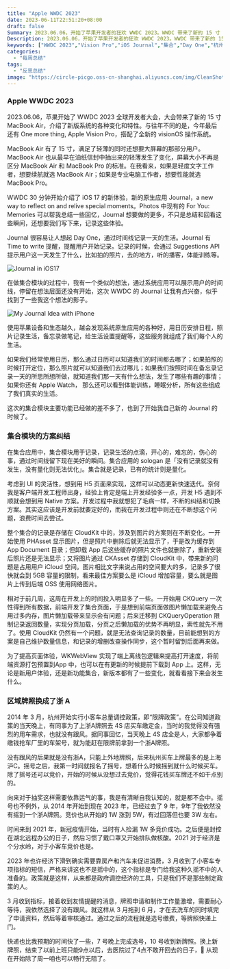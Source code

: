 ```yaml
---
title: "Apple WWDC 2023"
date: 2023-06-11T22:51:20+08:00
draft: false
Summary: 2023.06.06，开始了苹果开发者的狂欢 WWDC 2023。WWDC 带来了新的 15 寸 MacBook Air，操作系统新版的变化和特性，还有 One more thing：Apple Vision Pro，搭配了全新的 visionOS 操作系统。除了 Vision Pro，iOS 17 全新的原生应用 Journal 也引起了我的关注。
Description: 2023.06.06，开始了苹果开发者的狂欢 WWDC 2023。WWDC 带来了新的 15 寸 MacBook Air，操作系统新版的变化和特性，还有 One more thing：Apple Vision Pro，搭配了全新的 visionOS 操作系统。除了 Vision Pro，iOS 17 全新的原生应用 Journal 也引起了我的关注。
keywords: ["WWDC 2023","Vision Pro","iOS Journal","集合","Day One","杭州小客车限牌","杭州小客车摇号","CloudKit"]
categories:
  - "每周总结"
tags:
  - "反思总结"
image: "https://circle-picgo.oss-cn-shanghai.aliyuncs.com/img/CleanShot%202023-06-11%20at%2016.39.15@2x.png"
---
```


### Apple WWDC 2023 

2023.06.06，苹果开始了 WWDC 2023 全球开发者大会，大会带来了新的 15 寸 MacBook Air，介绍了新版系统的各种变化和特性。与往年不同的是，今年最后还有 One more thing, Apple Vision Pro，搭配了全新的 visionOS 操作系统。

MacBook Air 有了 15 寸，满足了轻薄的同时还想要大屏幕的那部分用户。MacBook Air 也从最早在油纸信封中抽出来的轻薄发生了变化，屏幕大小不再是区分 MacBook Air 和 MacBook Pro 的标准。在我看来，如果是轻度文字工作者，想要续航就选 MacBook Air；如果是专业电脑工作者，想要性能就选 MacBook Pro。

WWDC 30 分钟开始介绍了 iOS 17 的新体验，新的原生应用 Journal，a new way to reflect on and relive special moments。Photos 中现有的 For You: Memories 可以帮我总结一些回忆，Journal 想要做的更多，不只是总结和回看这些瞬间，还想要我们写下来，记录这些体验。

Journal 很容易让人想起 Day One，通过时间线记录一天的生活。Journal 有 Time to write 提醒，提醒用户开始记录。记录的时候，会通过 Suggestions  API 提示用户这一天发生了什么，比如拍的照片，去的地方，听的播客，体能训练等。

![Journal in iOS17](https://circle-picgo.oss-cn-shanghai.aliyuncs.com/img/CleanShot%202023-06-11%20at%2016.39.15@2x.png)


在做集合模块的过程中，我有一个类似的想法，通过系统应用可以展示用户的时间线，停留在想法层面还没有开始，这次 WWDC 的 Journal 让我有点兴奋，似乎找到了一些我这个想法的影子。

![My Journal Idea with iPhone](https://circle-picgo.oss-cn-shanghai.aliyuncs.com/img/CleanShot%202023-06-11%20at%2016.08.40@2x.png)

使用苹果设备和生态越久，越会发现系统原生应用的各种好，用日历安排日程，照片记录生活，备忘录做笔记，给生活设置提醒等，这些服务就组成了我们每个人的生活。

如果我们经常使用日历，那么通过日历可以知道我们的时间都去哪了；如果拍照的时候打开定位，那么照片就可以知道我们去过哪儿；如果我们按照时间在备忘录记录一天的所思所想所做，就知道我们那一天有什么想法，发生了哪些有趣的事情；如果你还有 Apple Watch， 那么还可以看到体能训练，睡眠分析，所有这些组成了我们真实的生活。

这次的集合模块主要功能已经做的差不多了，也到了开始我自己新的 Journal 的时候了。

### 集合模块的方案纠结

在集合应用中，集合模块用于记录，记录生活的点滴，开心的，难忘的，伤心的事，通过时间线留下现在美好的瞬间。集合应用的 sologan 是「没有记录就没有发生，没有量化则无法优化」。集合就是记录，已有的统计则是量化。

考虑到 UI 的灵活性，想到用 H5 页面来实现，这样可以动态更新快速迭代。奈何我是客户端开发工程师出身，经验上肯定是端上开发经验多一点，开发 H5 遇到不顺就会想到用 Native 方案。开发过程中我就想犯了毛病一样，不断的纠结和切换方案。其实这应该是开发前就要定好的，而我在开发过程中则还在不断想这个问题，浪费时间去尝试。

整个集合的记录是存储在 CloudKit 中的，涉及到图片的方案则在不断变化。一开始使用 PHAsset 显示图片，但是照片中删除后就无法显示了，于是改为缓存到 App Document 目录；但卸载 App 后这些缓存的照片文件也就删除了，重新安装后照片还是无法显示；又将图片通过 CKAsset 存储到 CloudKit 中，带来新的问题是占用用户 iCloud 空间。图片相比文字来说占用的空间要大的多，记录多了很快就会到 5GB 容量的限制，看来最佳方案要么是 iCloud 增加容量，要么就是图片上传到后端 OSS 使用网络图片。

相对于前几周，这周在开发上的时间投入明显多了一些。一开始用 CKQuery 一次性得到所有数据，前端开发了集合页面，于是想到前端页面做图片懒加载来避免占用过多内存，图片懒加载带来显示会有问题；后来迁移到 CKQueryOperation 限制记录返回数量，实现分页加载，分页之后懒加载的优势不再明显，索性就先不用了。使用 CloudKit 仍然有一个问题，就是无法查询记录的数量，目前能想到的方案是自己维护数量信息，和记录的增删改查操作同步，这个暂时留到后面再来做。

为了提高页面体验，WKWebView 实现了端上离线包逻辑来提高打开速度，将前端资源打包预置到App 中，也可以在有更新的时候提前下载到 App 上。这样，无论是新用户体验，还是新功能集合，新版本都有了一些变化，就看看接下来会发生什么。

### 区域牌照换成了浙 A

2014 年 3 月，杭州开始实行小客车总量调控政策，即“限牌政策”。在公司知道政策的当天晚上，有同事为了上浙A牌照去 4S 店买车缴定金，当时的我觉得没有强烈的用车需求，也就没有跟风。据同事回忆，当天晚上 4S 店全是人，大家都争着缴钱抢车厂里的车架号，就为能赶在限牌前拿到一个浙A牌照。

没有跟风的后果就是没有浙A，只能上外地牌照，后来杭州买车上牌最多的是上海沪C。摇号之后，我第一时间就报名了摇号，想着什么时候摇到就什么时候买车。除了摇号还可以竞价，开始的时候从没想过去竞价，觉得花钱买车牌还不如干点别的。

向来对于抽奖这样需要依靠运气的事，我是有清晰自我认知的，就是都不会中。摇号也不例外，从 2014 年开始到现在 2023 年，已经过去了 9 年，9年了我依然没有摇到一个浙A牌照。竞价也从开始的 1W 涨到 5W，有过回落但也要 3W 左右。

时间来到 2021 年，新冠疫情开始，当时有人捡漏 1W 多竞价成功。之后便是封控在湖北远程办公的日子，然后习惯了戴口罩又开始排队做核酸。2021 对于经济是个分水岭，对于小客车竞价也是。

2023 年也许经济下滑到确实需要靠房产和汽车来促进消费，3 月收到了小客车专项指标的短信，严格来讲这也不是摇中的，这个指标是专门给我这种久摇不中的人准备的。政策就是这样，从来都是政府调控经济的工具，只是我们不是那些制定政策的人。

3 月收到指标，接着收到友情提醒的消息，牌照申请和制作工作量激增，需要耐心等待，我依然选择了没有跟风。就这样从 3 月拖到 6 月，才在去洗车的同时填完了申请资料，然后等着审核通过。通过之后的流程就是选号缴费，等牌照快递上门。

快递也比我预期的时间快了一些，7 号晚上完成选号，10 号收到新牌照。换上新牌照，结束了以前上班只能9点以后，去医院过了4点不敢开回去的日子，🎉 从现在开始除了周一咱也可以畅行无阻了。
